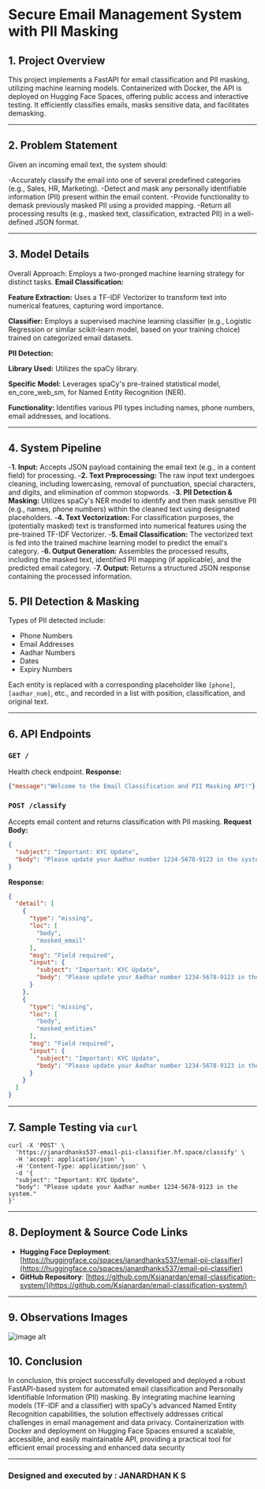 #  Secure Email Management System with PII Masking

## 1. Project Overview
This project implements a FastAPI for email classification and PII masking, utilizing machine learning models. Containerized with Docker, the API is deployed on Hugging Face Spaces, offering public access and interactive testing. It efficiently classifies emails, masks sensitive data, and facilitates demasking.

---

## 2. Problem Statement
Given an incoming email text, the system should:

-Accurately classify the email into one of several predefined categories (e.g., Sales, HR, Marketing).
-Detect and mask any personally identifiable information (PII) present within the email content.
-Provide functionality to demask previously masked PII using a provided mapping.
-Return all processing results (e.g., masked text, classification, extracted PII) in a well-defined JSON format.

---

## 3. Model Details
Overall Approach: Employs a two-pronged machine learning strategy for distinct tasks.
**Email Classification:**

**Feature Extraction:** Uses a TF-IDF Vectorizer to transform text into numerical features, capturing word importance.

**Classifier:** Employs a supervised machine learning classifier (e.g., Logistic Regression or similar scikit-learn model, based on your training choice) trained on categorized email datasets.

**PII Detection:**

**Library Used:** Utilizes the spaCy library.

**Specific Model:** Leverages spaCy's pre-trained statistical model, en_core_web_sm, for Named Entity Recognition (NER).

**Functionality:** Identifies various PII types including names, phone numbers, email addresses, and locations.

---

## 4. System Pipeline
-**1. Input:** Accepts JSON payload containing the email text (e.g., in a content field) for processing.
-**2. Text Preprocessing:** The raw input text undergoes cleaning, including lowercasing, removal of punctuation, special characters, and digits, and elimination of common stopwords.
-**3. PII Detection & Masking:** Utilizes spaCy's NER model to identify and then mask sensitive PII (e.g., names, phone numbers) within the cleaned text using designated placeholders.
-**4. Text Vectorization:** For classification purposes, the (potentially masked) text is transformed into numerical features using the pre-trained TF-IDF Vectorizer.
-**5. Email Classification:** The vectorized text is fed into the trained machine learning model to predict the email's category.
-**6. Output Generation:** Assembles the processed results, including the masked text, identified PII mapping (if applicable), and the predicted email category.
-**7. Output:** Returns a structured JSON response containing the processed information.

## 5. PII Detection & Masking
Types of PII detected include:
- Phone Numbers
- Email Addresses
- Aadhar Numbers
- Dates
- Expiry Numbers

Each entity is replaced with a corresponding placeholder like `[phone]`, `[aadhar_num]`, etc., and recorded in a list with position, classification, and original text.

---

## 6. API Endpoints
### `GET /`
Health check endpoint.
**Response:**
```json
{"message":"Welcome to the Email Classification and PII Masking API!"}
```

### `POST /classify`
Accepts email content and returns classification with PII masking.
**Request Body:**
```json
{
  "subject": "Important: KYC Update",
  "body": "Please update your Aadhar number 1234-5678-9123 in the system."
}
```

**Response:**
```json
{
  "detail": [
    {
      "type": "missing",
      "loc": [
        "body",
        "masked_email"
      ],
      "msg": "Field required",
      "input": {
        "subject": "Important: KYC Update",
        "body": "Please update your Aadhar number 1234-5678-9123 in the system."
      }
    },
    {
      "type": "missing",
      "loc": [
        "body",
        "masked_entities"
      ],
      "msg": "Field required",
      "input": {
        "subject": "Important: KYC Update",
        "body": "Please update your Aadhar number 1234-5678-9123 in the system."
      }
    }
  ]
}
```

---

## 7. Sample Testing via `curl`
```
curl -X 'POST' \
  'https://janardhanks537-email-pii-classifier.hf.space/classify' \
  -H 'accept: application/json' \
  -H 'Content-Type: application/json' \
  -d '{
  "subject": "Important: KYC Update",
  "body": "Please update your Aadhar number 1234-5678-9123 in the system."
}'
```
---

## 8. Deployment & Source Code Links
- **Hugging Face Deployment**: [https://huggingface.co/spaces/janardhanks537/email-pii-classifier](https://huggingface.co/spaces/janardhanks537/email-pii-classifier)
- **GitHub Repository**: [https://github.com/Ksjanardan/email-classification-system/](https://github.com/Ksjanardan/email-classification-system/)

---

## 9. Observations Images
![image alt](https://github.com/Ksjanardan/email-classification-system/blob/5181261b0044f3c12445b76dbe3358fb5972c9ac/Deployed%20API.png)


## 10. Conclusion
In conclusion, this project successfully developed and deployed a robust FastAPI-based system for automated email classification and Personally Identifiable Information (PII) masking. By integrating machine learning models (TF-IDF and a classifier) with spaCy's advanced Named Entity Recognition capabilities, the solution effectively addresses critical challenges in email management and data privacy. Containerization with Docker and deployment on Hugging Face Spaces ensured a scalable, accessible, and easily maintainable API, providing a practical tool for efficient email processing and enhanced data security

---

### Designed and executed by : **JANARDHAN K S**

